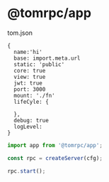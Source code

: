 
# @tomrpc/app


tom.json

```
{
  name:'hi'
  base: import.meta.url
  static: 'public'
  core: true
  view: true
  jwt: true
  port: 3000
  mount: './fn'
  lifeCyle: {

  },
  debug: true
  logLevel:
}
```


```js
import app from '@tomrpc/app';

const rpc = createServer(cfg);

rpc.start();

```
